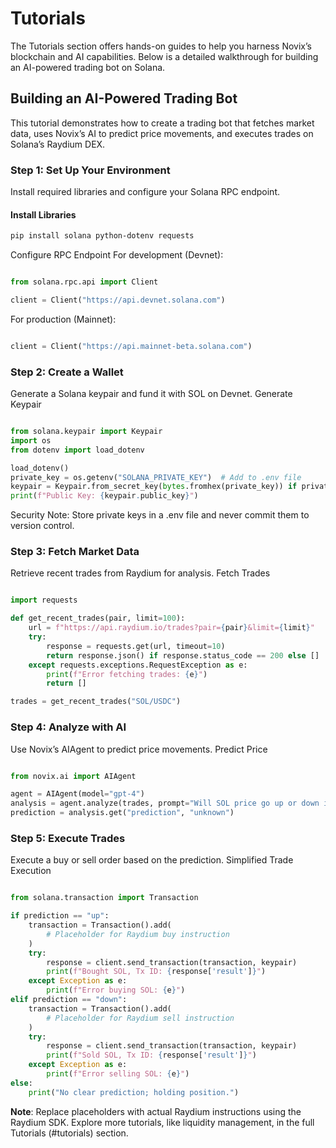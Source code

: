 # Tutorials

The Tutorials section offers hands-on guides to help you harness Novix’s blockchain and AI capabilities. Below is a detailed walkthrough for building an AI-powered trading bot on Solana.

## Building an AI-Powered Trading Bot

This tutorial demonstrates how to create a trading bot that fetches market data, uses Novix’s AI to predict price movements, and executes trades on Solana’s Raydium DEX.

### Step 1: Set Up Your Environment
Install required libraries and configure your Solana RPC endpoint.

#### Install Libraries
```bash
pip install solana python-dotenv requests
```
Configure RPC Endpoint
For development (Devnet):
```python

from solana.rpc.api import Client

client = Client("https://api.devnet.solana.com")
```
For production (Mainnet):
```python

client = Client("https://api.mainnet-beta.solana.com")
```
### Step 2: Create a Wallet
Generate a Solana keypair and fund it with SOL on Devnet.
Generate Keypair
```python

from solana.keypair import Keypair
import os
from dotenv import load_dotenv

load_dotenv()
private_key = os.getenv("SOLANA_PRIVATE_KEY")  # Add to .env file
keypair = Keypair.from_secret_key(bytes.fromhex(private_key)) if private_key else Keypair()
print(f"Public Key: {keypair.public_key}")
```
Security Note: Store private keys in a .env file and never commit them to version control.
### Step 3: Fetch Market Data
Retrieve recent trades from Raydium for analysis.
Fetch Trades
```python

import requests

def get_recent_trades(pair, limit=100):
    url = f"https://api.raydium.io/trades?pair={pair}&limit={limit}"
    try:
        response = requests.get(url, timeout=10)
        return response.json() if response.status_code == 200 else []
    except requests.exceptions.RequestException as e:
        print(f"Error fetching trades: {e}")
        return []

trades = get_recent_trades("SOL/USDC")
```
### Step 4: Analyze with AI
Use Novix’s AIAgent to predict price movements.
Predict Price
```python

from novix.ai import AIAgent

agent = AIAgent(model="gpt-4")
analysis = agent.analyze(trades, prompt="Will SOL price go up or down in the next hour? Return 'up' or 'down'.")
prediction = analysis.get("prediction", "unknown")
```
### Step 5: Execute Trades
Execute a buy or sell order based on the prediction.
Simplified Trade Execution
```python

from solana.transaction import Transaction

if prediction == "up":
    transaction = Transaction().add(
        # Placeholder for Raydium buy instruction
    )
    try:
        response = client.send_transaction(transaction, keypair)
        print(f"Bought SOL, Tx ID: {response['result']}")
    except Exception as e:
        print(f"Error buying SOL: {e}")
elif prediction == "down":
    transaction = Transaction().add(
        # Placeholder for Raydium sell instruction
    )
    try:
        response = client.send_transaction(transaction, keypair)
        print(f"Sold SOL, Tx ID: {response['result']}")
    except Exception as e:
        print(f"Error selling SOL: {e}")
else:
    print("No clear prediction; holding position.")
```
**Note**: Replace placeholders with actual Raydium instructions using the Raydium SDK.
Explore more tutorials, like liquidity management, in the full Tutorials (#tutorials) section.

